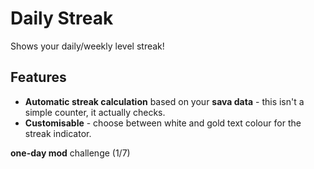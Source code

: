 # Daily Streak

Shows your daily/weekly level streak! 

## Features

- **Automatic streak calculation** based on your **sava data** - this isn't a simple counter, it actually checks.
- **Customisable** - choose between white and gold text colour for the streak indicator.

**one-day mod** challenge (1/7)